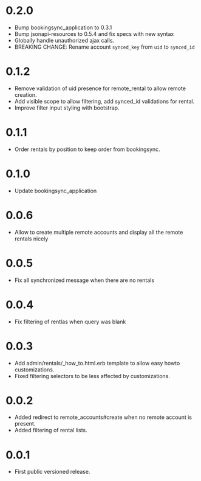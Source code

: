# 0.2.0

* Bump bookingsync_application to 0.3.1
* Bump jsonapi-resources to 0.5.4 and fix specs with new syntax
* Globally handle unauthorized ajax calls.
* BREAKING CHANGE: Rename account `synced_key` from `uid` to `synced_id`

# 0.1.2

* Remove validation of uid presence for remote_rental to allow remote creation.
* Add visible scope to allow filtering, add synced_id validations for rental.
* Improve filter input styling with bootstrap.

# 0.1.1

* Order rentals by position to keep order from bookingsync.

# 0.1.0

* Update bookingsync_application

# 0.0.6

* Allow to create multiple remote accounts and display all the remote rentals nicely

# 0.0.5

* Fix all synchronized message when there are no rentals

# 0.0.4

* Fix filtering of rentlas when query was blank

# 0.0.3

* Add admin/rentals/_how_to.html.erb template to allow easy howto customizations.
* Fixed filtering selectors to be less affected by customizations.

# 0.0.2

* Added redirect to remote_accounts#create when no remote account is present.
* Added filtering of rental lists.

# 0.0.1

* First public versioned release.
